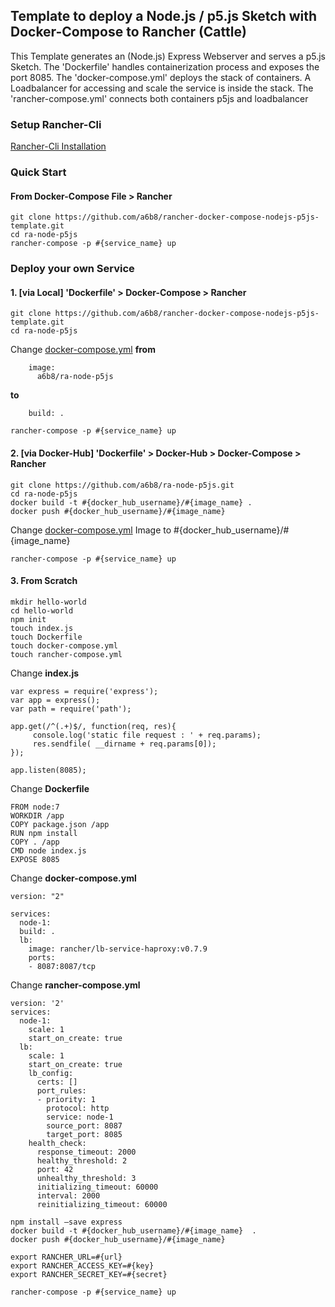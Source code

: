 ## Template to deploy a Node.js / p5.js Sketch with Docker-Compose to Rancher (Cattle)
This Template generates an (Node.js) Express Webserver and serves a p5.js Sketch. The 'Dockerfile' handles containerization process and exposes the port 8085. The 'docker-compose.yml' deploys the stack of containers. A Loadbalancer for accessing and scale the service is inside the stack. The 'rancher-compose.yml' connects both containers p5js and loadbalancer  

### Setup Rancher-Cli  
[Rancher-Cli Installation](http://rancher.com/docs/rancher/latest/en/cattle/rancher-compose/)  
  
### Quick Start
#### From Docker-Compose File > Rancher  
```  
git clone https://github.com/a6b8/rancher-docker-compose-nodejs-p5js-template.git
cd ra-node-p5js 
rancher-compose -p #{service_name} up 
```  
  
  
### Deploy your own Service 
#### 1. [via Local] 'Dockerfile' > Docker-Compose > Rancher  
  
```   
git clone https://github.com/a6b8/rancher-docker-compose-nodejs-p5js-template.git
cd ra-node-p5js
```  
  
  
Change [docker-compose.yml](https://github.com/a6b8/ra-node-p5js/blob/master/docker-compose.yml#L5-L6) **from**  
```  
    image:
      a6b8/ra-node-p5js
``` 
**to**
```  
    build: .

```  
  

```
rancher-compose -p #{service_name} up
``` 


#### 2. [via Docker-Hub] 'Dockerfile' > Docker-Hub > Docker-Compose > Rancher  
```  
git clone https://github.com/a6b8/ra-node-p5js.git  
cd ra-node-p5js
docker build -t #{docker_hub_username}/#{image_name} . 
docker push #{docker_hub_username}/#{image_name} 
```  
  
Change [docker-compose.yml](https://github.com/a6b8/ra-node-p5js/blob/master/docker-compose.yml#L6) Image to #{docker_hub_username}/#{image_name}  

```  
rancher-compose -p #{service_name} up
```  


#### 3. From Scratch  
```  
mkdir hello-world  
cd hello-world  
npm init  
touch index.js  
touch Dockerfile  
touch docker-compose.yml  
touch rancher-compose.yml  
``` 


Change **index.js**  
```  
var express = require('express');  
var app = express();  
var path = require('path');  
  
app.get(/^(.+)$/, function(req, res){  
     console.log('static file request : ' + req.params);  
     res.sendfile( __dirname + req.params[0]);  
});  
  
app.listen(8085);  
```  
  
Change **Dockerfile**  
```  
FROM node:7  
WORKDIR /app  
COPY package.json /app  
RUN npm install  
COPY . /app  
CMD node index.js  
EXPOSE 8085  
```  
  
Change **docker-compose.yml**  
```  
version: "2"  
  
services:  
  node-1:  
  build: .
  lb:  
    image: rancher/lb-service-haproxy:v0.7.9  
    ports:  
    - 8087:8087/tcp  
```  
  
Change **rancher-compose.yml**  
```  
version: '2'  
services:  
  node-1:  
    scale: 1  
    start_on_create: true  
  lb:  
    scale: 1  
    start_on_create: true  
    lb_config:  
      certs: []  
      port_rules:  
      - priority: 1  
        protocol: http  
        service: node-1  
        source_port: 8087  
        target_port: 8085  
    health_check:  
      response_timeout: 2000  
      healthy_threshold: 2  
      port: 42  
      unhealthy_threshold: 3  
      initializing_timeout: 60000  
      interval: 2000  
      reinitializing_timeout: 60000  
```  
  

```  
npm install —save express  
docker build -t #{docker_hub_username}/#{image_name}  .  
docker push #{docker_hub_username}/#{image_name} 
  
export RANCHER_URL=#{url}  
export RANCHER_ACCESS_KEY=#{key}  
export RANCHER_SECRET_KEY=#{secret}  

rancher-compose -p #{service_name} up  
```  
